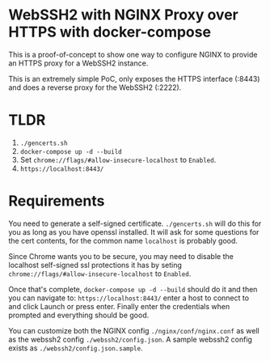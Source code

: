 # WebSSH2 with NGINX Proxy over HTTPS with docker-compose
This is a proof-of-concept to show one way to configure NGINX to provide an HTTPS proxy for a WebSSH2 instance.

This is an extremely simple PoC, only exposes the HTTPS interface (:8443) and does a reverse proxy for the WebSSH2 (:2222).

# TLDR
1. `./gencerts.sh`
2. `docker-compose up -d --build`
3. Set `chrome://flags/#allow-insecure-localhost` to `Enabled`.
4. `https://localhost:8443/`

# Requirements
You need to generate a self-signed certificate. `./gencerts.sh` will do this for you as long as you have openssl installed. It will ask for some questions for the cert contents, for the common name `localhost` is probably good. 

Since Chrome wants you to be secure, you may need to disable the localhost self-signed ssl protections it has by seting `chrome://flags/#allow-insecure-localhost` to `Enabled`.

Once that's complete, `docker-compose up -d --build` should do it and then you can navigate to: `https://localhost:8443/` enter a host to connect to and click Launch or press enter. Finally enter the credentials when prompted and everything should be good.

You can customize both the NGINX config `./nginx/conf/nginx.conf` as well as the webssh2 config `./webssh2/config.json`. A sample webssh2 config exists as `./webssh2/config.json.sample`.
  